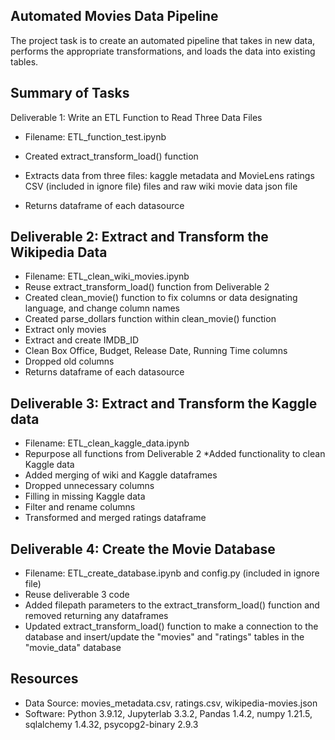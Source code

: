## Automated Movies Data Pipeline
The project task is to create an automated pipeline that takes in new data, performs the appropriate transformations, and loads the data into existing tables.

## Summary of Tasks
Deliverable 1: Write an ETL Function to Read Three Data Files

* Filename: ETL_function_test.ipynb

* Created extract_transform_load() function

* Extracts data from three files: kaggle metadata and MovieLens ratings CSV (included in ignore file) files and raw wiki movie data json file

* Returns dataframe of each datasource


## Deliverable 2: Extract and Transform the Wikipedia Data

* Filename: ETL_clean_wiki_movies.ipynb
* Reuse extract_transform_load() function from Deliverable 2
* Created clean_movie() function to fix columns or data designating language, and change column names
* Created parse_dollars function within clean_movie() function
* Extract only movies
* Extract and create IMDB_ID
* Clean Box Office, Budget, Release Date, Running Time columns
* Dropped old columns
* Returns dataframe of each datasource


## Deliverable 3: Extract and Transform the Kaggle data

* Filename: ETL_clean_kaggle_data.ipynb
* Repurpose all functions from Deliverable 2
*Added functionality to clean Kaggle data
* Added merging of wiki and Kaggle dataframes
* Dropped unnecessary columns
* Filling in missing Kaggle data
* Filter and rename columns
* Transformed and merged ratings dataframe

## Deliverable 4: Create the Movie Database

* Filename: ETL_create_database.ipynb and config.py (included in ignore file)
* Reuse deliverable 3 code
* Added filepath parameters to the extract_transform_load() function and removed returning any dataframes
* Updated extract_transform_load() function to make a connection to the database and insert/update the "movies" and "ratings" tables in the "movie_data" database

## Resources

* Data Source: movies_metadata.csv, ratings.csv, wikipedia-movies.json
* Software: Python 3.9.12, Jupyterlab 3.3.2, Pandas 1.4.2, numpy 1.21.5, sqlalchemy 1.4.32, psycopg2-binary 2.9.3
